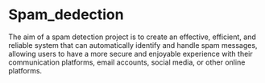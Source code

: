 # Spam_dedection

The aim of a spam detection project is to create an effective, efficient, and reliable system that can automatically identify and handle spam messages, allowing users to have a more secure and enjoyable experience with their communication platforms, email accounts, social media, or other online platforms.
